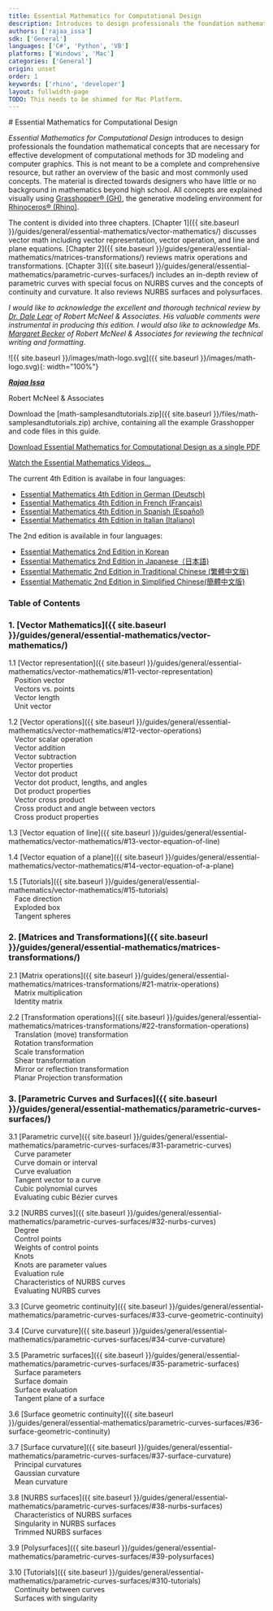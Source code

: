 ```yaml
---
title: Essential Mathematics for Computational Design
description: Introduces to design professionals the foundation mathematical concepts for effective development of computational 3D models.
authors: ['rajaa_issa']
sdk: ['General']
languages: ['C#', 'Python', 'VB']
platforms: ['Windows', 'Mac']
categories: ['General']
origin: unset
order: 1
keywords: ['rhino', 'developer']
layout: fullwidth-page
TODO: This needs to be shimmed for Mac Platform.
---
```


<div class="row">
<div class="col-12" markdown="1">   
# Essential Mathematics for Computational Design

</div>
<div class="col-md-7 col-sm-12 col-sm-12" markdown="1">  

*Essential Mathematics for Computational Design* introduces to design professionals the foundation mathematical concepts that are necessary for effective development of computational methods for 3D modeling and computer graphics. This is not meant to be a complete and comprehensive resource, but rather an overview of the basic and most commonly used concepts. The material is directed towards designers who have little or no background in mathematics beyond high school. All concepts are explained visually using [Grasshopper® (GH)](www.grasshopper3d.com), the generative modeling environment for [Rhinoceros® (Rhino)](www.rhino3d.com).  

The content is divided into three chapters. [Chapter 1]({{ site.baseurl }}/guides/general/essential-mathematics/vector-mathematics/) discusses vector math including vector representation, vector operation, and line and plane equations. [Chapter 2]({{ site.baseurl }}/guides/general/essential-mathematics/matrices-transformations/) reviews matrix operations and transformations. [Chapter 3]({{ site.baseurl }}/guides/general/essential-mathematics/parametric-curves-surfaces/) includes an in-depth review of parametric curves with special focus on NURBS curves and the concepts of continuity and curvature.  It also reviews NURBS surfaces and polysurfaces.

*I would like to acknowledge the excellent and thorough technical review by [Dr. Dale Lear](https://discourse.mcneel.com/u/dalelear/activity) of Robert McNeel & Associates. His valuable comments were instrumental in producing this edition. I would also like to acknowledge Ms. [Margaret Becker](https://discourse.mcneel.com/u/margaret/activity) of Robert McNeel & Associates for reviewing the technical writing and formatting*.

</div>  

<div class="col-md-5 hidden-sm hidden-xs" markdown="1">   

![{{ site.baseurl }}/images/math-logo.svg]({{ site.baseurl }}/images/math-logo.svg){: width="100%"}

</div>  
</div>  

<div class="row">  
<div class="col-md-12" markdown="1">  

***[Rajaa Issa](https://discourse.mcneel.com/users/rajaa/activity)***

Robert McNeel & Associates

Download the <a href="{{ site.baseurl }}/files/math-samplesandtutorials.zip.zip"><span class="glyphicon glyphicon-download"></span></a> [math-samplesandtutorials.zip]({{ site.baseurl }}/files/math-samplesandtutorials.zip) archive, containing all the example Grasshopper and code files in this guide.

<a href="https://www.rhino3d.com/download/rhino/6/essentialmathematics"><span class="glyphicon glyphicon-download"></span></a> [Download Essential Mathematics for Computational Design as a single PDF ](https://www.rhino3d.com/download/rhino/6/essentialmathematics/)

<a href="https://www.youtube.com/playlist?list=PLWIvZT_UEpWW6Kgq8mxOgliGBFHhrI4mK"><span class="glyphicon glyphicon-play"></span></a> [Watch the Essential Mathematics Videos... ](https://www.youtube.com/playlist?list=PLWIvZT_UEpWW6Kgq8mxOgliGBFHhrI4mK)

The current 4th Edition is availabe in four languages:

* [Essential Mathematics 4th Edition in German (Deutsch)](https://files.mcneel.com/rhino/6/docs/de/TheEssentialMathematics_4thEdition_de.zip)
* [Essential Mathematics 4th Edition in French (Français)](https://files.mcneel.com/rhino/6/docs/fr/TheEssentialMathematics_4thEdition_fr.zip)
* [Essential Mathematics 4th Edition in Spanish (Español)](https://files.mcneel.com/rhino/6/docs/es/TheEssentialMathematics_4thEdition2019_es.zip)
* [Essential Mathematics 4th Edition in Italian (Italiano)](https://files.mcneel.com/rhino/6/docs/it/TheEssentialMathematics_4thEdition_it.zip)

The 2nd edition is available in four languages:

* [Essential Mathematics 2nd Edition in Korean](http://download.rhino3d.com/Rhino/4.0/EssentialMathematics_Korean/)
* [Essential Mathematics 2nd Edition in Japanese（日本語)](http://download.rhino3d.com/ja/Rhino/4.0/EssentialMathematicsSecondEdition)
* [Essential Mathematic 2nd Edition in Traditional Chinese (繁體中文版)](http://download.mcneel.com/download.asp?id=EssentialMathematics_ChineseTraditional)
* [Essential Mathematic 2nd Edition in Simplified Chinese(簡體中文版)](http://download.rhino3d.com/Rhino/4.0/EssentialMathematics_ChineseSimplified/)

### Table of Contents  

</div>  
</div>  

<div class="row-fluid">  
<div class="col-md-4" markdown="1">  

### 1. [Vector Mathematics]({{ site.baseurl }}/guides/general/essential-mathematics/vector-mathematics/)

   1.1 [Vector representation]({{ site.baseurl }}/guides/general/essential-mathematics/vector-mathematics/#11-vector-representation)  
&nbsp;&nbsp; Position vector   
&nbsp;&nbsp; Vectors vs. points   
&nbsp;&nbsp; Vector length   
&nbsp;&nbsp; Unit vector    

   1.2 [Vector operations]({{ site.baseurl }}/guides/general/essential-mathematics/vector-mathematics/#12-vector-operations)  
&nbsp;&nbsp; Vector scalar operation   
&nbsp;&nbsp; Vector addition    
&nbsp;&nbsp; Vector subtraction   
&nbsp;&nbsp; Vector properties  
&nbsp;&nbsp; Vector dot product   
&nbsp;&nbsp; Vector dot product, lengths, and angles    
&nbsp;&nbsp; Dot product properties    
&nbsp;&nbsp; Vector cross product   
&nbsp;&nbsp; Cross product and angle between vectors    
&nbsp;&nbsp; Cross product properties   

   1.3 [Vector equation of line]({{ site.baseurl }}/guides/general/essential-mathematics/vector-mathematics/#13-vector-equation-of-line)  

   1.4 [Vector equation of a plane]({{ site.baseurl }}/guides/general/essential-mathematics/vector-mathematics/#14-vector-equation-of-a-plane)  

   1.5 [Tutorials]({{ site.baseurl }}/guides/general/essential-mathematics/vector-mathematics/#15-tutorials)   
&nbsp;&nbsp; Face direction  
&nbsp;&nbsp; Exploded box  
&nbsp;&nbsp; Tangent spheres  

</div>
<div class="col-md-4" markdown="1"> 

### 2. [Matrices and Transformations]({{ site.baseurl }}/guides/general/essential-mathematics/matrices-transformations/)
   2.1 [Matrix operations]({{ site.baseurl }}/guides/general/essential-mathematics/matrices-transformations/#21-matrix-operations)  
&nbsp;&nbsp; Matrix multiplication  
&nbsp;&nbsp; Identity matrix  

   2.2 [Transformation operations]({{ site.baseurl }}/guides/general/essential-mathematics/matrices-transformations/#22-transformation-operations)  
&nbsp;&nbsp; Translation (move) transformation   
&nbsp;&nbsp; Rotation transformation  
&nbsp;&nbsp; Scale transformation  
&nbsp;&nbsp; Shear transformation  
&nbsp;&nbsp; Mirror or reflection transformation  
&nbsp;&nbsp; Planar Projection transformation  

</div>
<div class="col-md-4" markdown="1"> 


### 3. [Parametric Curves and Surfaces]({{ site.baseurl }}/guides/general/essential-mathematics/parametric-curves-surfaces/)

   3.1 [Parametric curve]({{ site.baseurl }}/guides/general/essential-mathematics/parametric-curves-surfaces/#31-parametric-curves)  
&nbsp;&nbsp; Curve parameter  
&nbsp;&nbsp; Curve domain or interval  
&nbsp;&nbsp; Curve evaluation  
&nbsp;&nbsp; Tangent vector to a curve  
&nbsp;&nbsp; Cubic polynomial curves  
&nbsp;&nbsp; Evaluating cubic Bézier curves  

   3.2 [NURBS curves]({{ site.baseurl }}/guides/general/essential-mathematics/parametric-curves-surfaces/#32-nurbs-curves)  
&nbsp;&nbsp; Degree  
&nbsp;&nbsp; Control points  
&nbsp;&nbsp; Weights of control points  
&nbsp;&nbsp; Knots  
&nbsp;&nbsp; Knots are parameter values  
&nbsp;&nbsp; Evaluation rule  
&nbsp;&nbsp; Characteristics of NURBS curves  
&nbsp;&nbsp; Evaluating NURBS curves  

   3.3 [Curve geometric continuity]({{ site.baseurl }}/guides/general/essential-mathematics/parametric-curves-surfaces/#33-curve-geometric-continuity)   

   3.4 [Curve curvature]({{ site.baseurl }}/guides/general/essential-mathematics/parametric-curves-surfaces/#34-curve-curvature)   

   3.5 [Parametric surfaces]({{ site.baseurl }}/guides/general/essential-mathematics/parametric-curves-surfaces/#35-parametric-surfaces)   
&nbsp;&nbsp; Surface parameters  
&nbsp;&nbsp; Surface domain  
&nbsp;&nbsp; Surface evaluation  
&nbsp;&nbsp; Tangent plane of a surface  

   3.6 [Surface geometric continuity]({{ site.baseurl }}/guides/general/essential-mathematics/parametric-curves-surfaces/#36-surface-geometric-continuity)     

   3.7 [Surface curvature]({{ site.baseurl }}/guides/general/essential-mathematics/parametric-curves-surfaces/#37-surface-curvature)     
&nbsp;&nbsp; Principal curvatures  
&nbsp;&nbsp; Gaussian curvature  
&nbsp;&nbsp; Mean curvature  

   3.8 [NURBS surfaces]({{ site.baseurl }}/guides/general/essential-mathematics/parametric-curves-surfaces/#38-nurbs-surfaces)     
&nbsp;&nbsp; Characteristics of NURBS surfaces  
&nbsp;&nbsp; Singularity in NURBS surfaces  
&nbsp;&nbsp; Trimmed NURBS surfaces  

   3.9 [Polysurfaces]({{ site.baseurl }}/guides/general/essential-mathematics/parametric-curves-surfaces/#39-polysurfaces)     

   3.10 [Tutorials]({{ site.baseurl }}/guides/general/essential-mathematics/parametric-curves-surfaces/#310-tutorials)     
&nbsp;&nbsp; Continuity between curves  
&nbsp;&nbsp; Surfaces with singularity  

</div>
</div>

